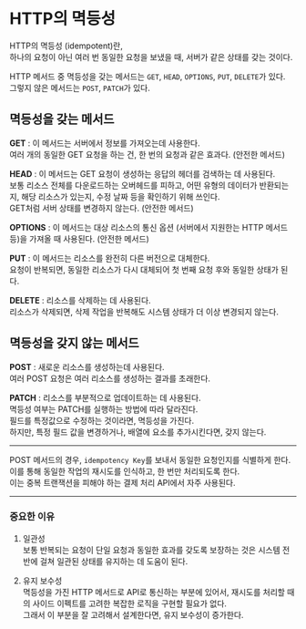 # HTTP의 멱등성

HTTP의 멱등성 (idempotent)란, <br />
하나의 요청이 아닌 여러 번 동일한 요청을 보냈을 때, 서버가 같은 상태를 갖는 것이다.

HTTP 메서드 중 멱등성을 갖는 메서드는 `GET`, `HEAD`, `OPTIONS`, `PUT`, `DELETE`가 있다. <br />
그렇지 않은 메서드는 `POST`, `PATCH`가 있다.

## 멱등성을 갖는 메서드

**GET** : 이 메서드는 서버에서 정보를 가져오는데 사용한다. <br />
여러 개의 동일한 GET 요청을 하는 건, 한 번의 요청과 같은 효과다. (안전한 메서드)

**HEAD** : 이 메서드는 GET 요청이 생성하는 응답의 헤더를 검색하는 데 사용된다. <br />
보통 리소스 전체를 다운로드하는 오버헤드를 피하고, 어떤 유형의 데이터가 반환되는지, 해당 리소스가 있는지, 수정 날짜 등을 확인하기 위해 쓰인다. <br />
GET처럼 서버 상태를 변경하지 않는다. (안전한 메서드)

**OPTIONS** : 이 메서드는 대상 리소스의 통신 옵션 (서버에서 지원한는 HTTP 메서드 등)을 가져올 때 사용된다. (안전한 메서드)

**PUT** : 이 메서드는 리소스를 완전히 다른 버전으로 대체한다. <br />
요청이 반복되면, 동일한 리소스가 다시 대체되어 첫 번째 요청 후와 동일한 상태가 된다.

**DELETE** : 리소스를 삭제하는 데 사용된다. <br />
리소스가 삭제되면, 삭제 작업을 반복해도 시스템 상태가 더 이상 변경되지 않는다.

## 멱등성을 갖지 않는 메서드

**POST** : 새로운 리소스를 생성하는데 사용된다. <br />
여러 POST 요청은 여러 리소스를 생성하는 결과를 초래한다.

**PATCH** : 리소스를 부분적으로 업데이트하는 데 사용된다. <br />
멱등성 여부는 PATCH를 실행하는 방법에 따라 달라진다. <br />
필드를 특정값으로 수정하는 것이라면, 멱등성을 가진다. <br />
하지만, 특정 필드 값을 변경하거나, 배열에 요소를 추가시킨다면, 갖지 않는다.

---

POST 메서드의 경우, `idempotency Key`를 보내서 동일한 요청인지를 식별하게 한다. <br />
이를 통해 동일한 작업의 재시도를 인식하고, 한 번만 처리되도록 한다. <br />
이는 중복 트랜잭션을 피해야 하는 결제 처리 API에서 자주 사용된다.

---

### 중요한 이유

1. 일관성 <br />
   보통 반복되는 요청이 단일 요청과 동일한 효과를 갖도록 보장하는 것은 시스템 전반에 걸쳐 일관된 상태를 유지하는 데 도움이 된다.

2. 유지 보수성 <br />
   멱등성을 가진 HTTP 메서드로 API로 통신하는 부분에 있어서, 재시도를 처리할 때의 사이드 이펙트를 고려한 복잡한 로직을 구현할 필요가 없다. <br />
   그래서 이 부분을 잘 고려해서 설계한다면, 유지 보수성이 증가한다.
